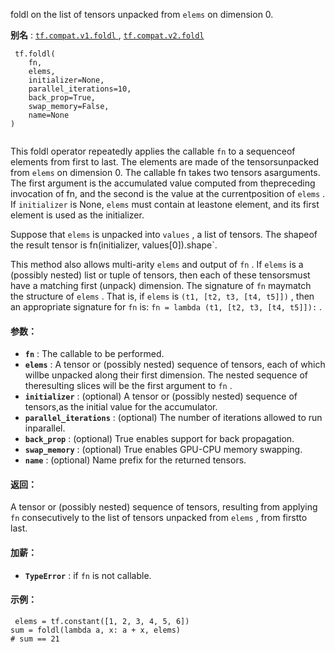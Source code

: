 foldl on the list of tensors unpacked from  `elems`  on dimension 0.

**别名** : [ `tf.compat.v1.foldl` ](/api_docs/python/tf/foldl), [ `tf.compat.v2.foldl` ](/api_docs/python/tf/foldl)

```
 tf.foldl(
    fn,
    elems,
    initializer=None,
    parallel_iterations=10,
    back_prop=True,
    swap_memory=False,
    name=None
)
 
```

This foldl operator repeatedly applies the callable  `fn`  to a sequenceof elements from first to last. The elements are made of the tensorsunpacked from  `elems`  on dimension 0. The callable fn takes two tensors asarguments. The first argument is the accumulated value computed from thepreceding invocation of fn, and the second is the value at the currentposition of  `elems` . If  `initializer`  is None,  `elems`  must contain at leastone element, and its first element is used as the initializer.

Suppose that  `elems`  is unpacked into  `values` , a list of tensors. The shapeof the result tensor is fn(initializer, values[0]).shape`.

This method also allows multi-arity  `elems`  and output of  `fn` .  If  `elems` is a (possibly nested) list or tuple of tensors, then each of these tensorsmust have a matching first (unpack) dimension.  The signature of  `fn`  maymatch the structure of  `elems` .  That is, if  `elems`  is `(t1, [t2, t3, [t4, t5]])` , then an appropriate signature for  `fn`  is: `fn = lambda (t1, [t2, t3, [t4, t5]]):` .

#### 参数：
- **`fn`** : The callable to be performed.
- **`elems`** : A tensor or (possibly nested) sequence of tensors, each of which willbe unpacked along their first dimension.  The nested sequence of theresulting slices will be the first argument to  `fn` .
- **`initializer`** : (optional) A tensor or (possibly nested) sequence of tensors,as the initial value for the accumulator.
- **`parallel_iterations`** : (optional) The number of iterations allowed to run inparallel.
- **`back_prop`** : (optional) True enables support for back propagation.
- **`swap_memory`** : (optional) True enables GPU-CPU memory swapping.
- **`name`** : (optional) Name prefix for the returned tensors.


#### 返回：
A tensor or (possibly nested) sequence of tensors, resulting from applying `fn`  consecutively to the list of tensors unpacked from  `elems` , from firstto last.

#### 加薪：
- **`TypeError`** : if  `fn`  is not callable.


#### 示例：


```
 elems = tf.constant([1, 2, 3, 4, 5, 6])
sum = foldl(lambda a, x: a + x, elems)
# sum == 21
 
```

